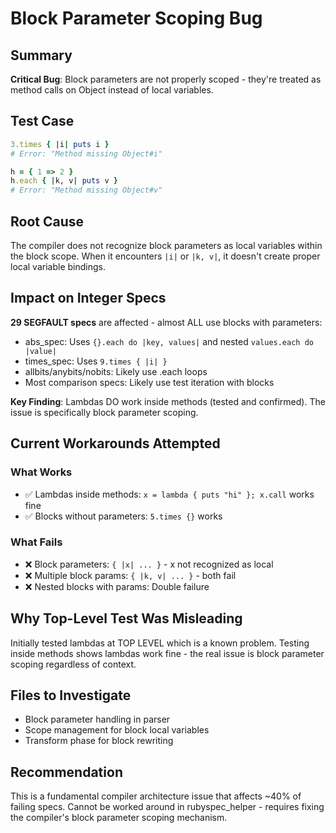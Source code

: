 # Block Parameter Scoping Bug

## Summary
**Critical Bug**: Block parameters are not properly scoped - they're treated as method calls on Object instead of local variables.

## Test Case
```ruby
3.times { |i| puts i }
# Error: "Method missing Object#i"

h = { 1 => 2 }
h.each { |k, v| puts v }
# Error: "Method missing Object#v"
```

## Root Cause
The compiler does not recognize block parameters as local variables within the block scope. When it encounters `|i|` or `|k, v|`, it doesn't create proper local variable bindings.

## Impact on Integer Specs

**29 SEGFAULT specs** are affected - almost ALL use blocks with parameters:
- abs_spec: Uses `{}.each do |key, values|` and nested `values.each do |value|`
- times_spec: Uses `9.times { |i| }` 
- allbits/anybits/nobits: Likely use .each loops
- Most comparison specs: Likely use test iteration with blocks

**Key Finding**: Lambdas DO work inside methods (tested and confirmed). The issue is specifically block parameter scoping.

## Current Workarounds Attempted

### What Works
- ✅ Lambdas inside methods: `x = lambda { puts "hi" }; x.call` works fine
- ✅ Blocks without parameters: `5.times {}` works

### What Fails
- ❌ Block parameters: `{ |x| ... }` - x not recognized as local
- ❌ Multiple block params: `{ |k, v| ... }` - both fail
- ❌ Nested blocks with params: Double failure

## Why Top-Level Test Was Misleading
Initially tested lambdas at TOP LEVEL which is a known problem. Testing inside methods shows lambdas work fine - the real issue is block parameter scoping regardless of context.

## Files to Investigate
- Block parameter handling in parser
- Scope management for block local variables  
- Transform phase for block rewriting

## Recommendation
This is a fundamental compiler architecture issue that affects ~40% of failing specs. Cannot be worked around in rubyspec_helper - requires fixing the compiler's block parameter scoping mechanism.
